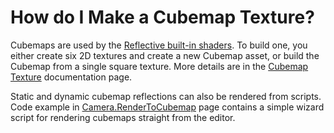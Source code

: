 How do I Make a Cubemap Texture?
================================


<span class=keyword>Cubemaps</span> are used by the [Reflective built-in shaders](shader-ReflectiveFamily.md). To build one, you either create six 2D textures and create a new Cubemap asset, or build the Cubemap from a single square texture. More details are in the [Cubemap Texture](class-Cubemap.md) documentation page.

Static and dynamic cubemap reflections can also be rendered from scripts. Code example in [Camera.RenderToCubemap](ScriptRef:Camera.RenderToCubemap.html) page contains a simple wizard script for rendering cubemaps straight from the editor.
